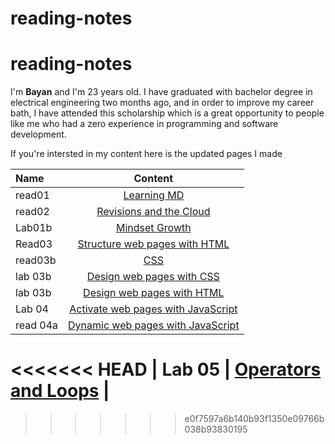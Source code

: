 # reading-notes

# reading-notes

 I'm **Bayan** and I'm 23 years old. I have graduated with  bachelor degree in electrical engineering two months ago, and in order to improve my career bath, I have attended this scholarship which is a great opportunity to people like me who had a zero experience in programming and software development. 

 If you're intersted in my  content here is the updated pages I made  

 
  

| Name      | Content  | 
| :------------- | :----------: | 
| read01 | [Learning MD](https://bayan-hmaidy98.github.io/reading-notes/LearningMD) |
| read02 | [Revisions and the Cloud](https://bayan-hmaidy98.github.io/Summery/)   | 
| Lab01b | [Mindset Growth](https://bayan-hmaidy98.github.io/reading-notes/Mindset) | 
| Read03 | [Structure web pages with HTML](https://bayan-hmaidy98.github.io/reading-notes/Webpages) | 
| read03b | [CSS](https://bayan-hmaidy98.github.io/reading-notes/CSS) |
| lab 03b | [Design web pages with CSS](https://bayan-hmaidy98.github.io/Fusha23/) |
| lab 03b | [Design web pages with HTML](https://bayan-hmaidy98.github.io/Fusha23/) |
| Lab 04 | [Activate web pages with JavaScript](https://bayan-hmaidy98.github.io/Fusha23/) |
| read 04a | [Dynamic web pages with JavaScript](https://bayan-hmaidy98.github.io/reading-notes/JavaScript) |
<<<<<<< HEAD
| Lab 05 | [Operators and Loops](https://bayan-hmaidy98.github.io/Fusha23/) |
=======

>>>>>>> e0f7597a6b140b93f1350e09766b038b93830195

 